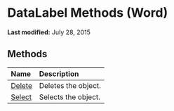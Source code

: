 
# DataLabel Methods (Word)

 **Last modified:** July 28, 2015


## Methods



|**Name**|**Description**|
|:-----|:-----|
| [Delete](ee034a21-17e4-7623-da0f-1b964614b6aa.md)|Deletes the object.|
| [Select](1e8604bc-0c4b-d72f-5571-eb4068dabfbb.md)|Selects the object.|
